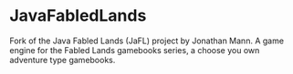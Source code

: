 # JavaFabledLands
Fork of the Java Fabled Lands (JaFL) project by Jonathan Mann. A game engine for the Fabled Lands gamebooks series, a choose you own adventure type gamebooks.
